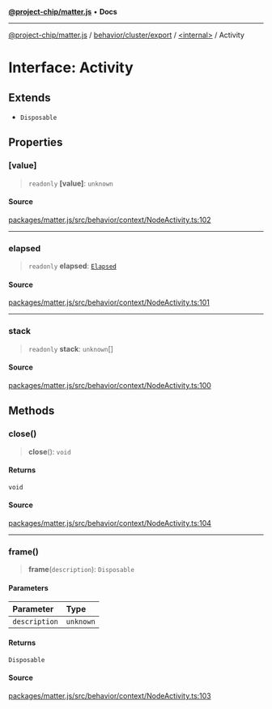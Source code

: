 [**@project-chip/matter.js**](../../../../../README.md) • **Docs**

***

[@project-chip/matter.js](../../../../../modules.md) / [behavior/cluster/export](../../README.md) / [\<internal\>](../README.md) / Activity

# Interface: Activity

## Extends

- `Disposable`

## Properties

### \[value\]

> `readonly` **\[value\]**: `unknown`

#### Source

[packages/matter.js/src/behavior/context/NodeActivity.ts:102](https://github.com/project-chip/matter.js/blob/7a8cbb56b87d4ccf34bec5a9a95ab40a1711324f/packages/matter.js/src/behavior/context/NodeActivity.ts#L102)

***

### elapsed

> `readonly` **elapsed**: [`Elapsed`](../../../../../log/export/namespaces/Diagnostic/interfaces/Elapsed.md)

#### Source

[packages/matter.js/src/behavior/context/NodeActivity.ts:101](https://github.com/project-chip/matter.js/blob/7a8cbb56b87d4ccf34bec5a9a95ab40a1711324f/packages/matter.js/src/behavior/context/NodeActivity.ts#L101)

***

### stack

> `readonly` **stack**: `unknown`[]

#### Source

[packages/matter.js/src/behavior/context/NodeActivity.ts:100](https://github.com/project-chip/matter.js/blob/7a8cbb56b87d4ccf34bec5a9a95ab40a1711324f/packages/matter.js/src/behavior/context/NodeActivity.ts#L100)

## Methods

### close()

> **close**(): `void`

#### Returns

`void`

#### Source

[packages/matter.js/src/behavior/context/NodeActivity.ts:104](https://github.com/project-chip/matter.js/blob/7a8cbb56b87d4ccf34bec5a9a95ab40a1711324f/packages/matter.js/src/behavior/context/NodeActivity.ts#L104)

***

### frame()

> **frame**(`description`): `Disposable`

#### Parameters

| Parameter | Type |
| :------ | :------ |
| `description` | `unknown` |

#### Returns

`Disposable`

#### Source

[packages/matter.js/src/behavior/context/NodeActivity.ts:103](https://github.com/project-chip/matter.js/blob/7a8cbb56b87d4ccf34bec5a9a95ab40a1711324f/packages/matter.js/src/behavior/context/NodeActivity.ts#L103)
